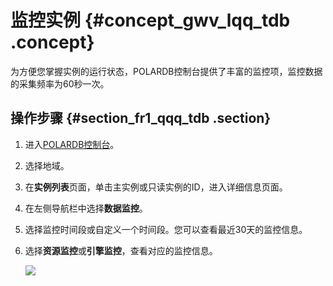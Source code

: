 # 监控实例 {#concept_gwv_lqq_tdb .concept}

为方便您掌握实例的运行状态，POLARDB控制台提供了丰富的监控项，监控数据的采集频率为60秒一次。

## 操作步骤 {#section_fr1_qqq_tdb .section}

1.  进入[POLARDB控制台](https://polardb.console.aliyun.com/)。
2.  选择地域。
3.  在**实例列表**页面，单击主实例或只读实例的ID，进入详细信息页面。
4.  在左侧导航栏中选择**数据监控**。
5.  选择监控时间段或自定义一个时间段。您可以查看最近30天的监控信息。
6.  选择**资源监控**或**引擎监控**，查看对应的监控信息。

    ![](http://static-aliyun-doc.oss-cn-hangzhou.aliyuncs.com/assets/img/3031/2103_zh-CN.png)


